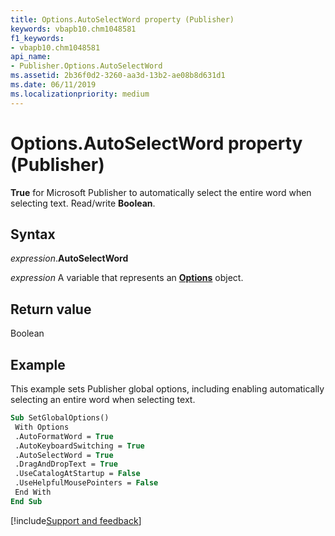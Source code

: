 ```yaml
---
title: Options.AutoSelectWord property (Publisher)
keywords: vbapb10.chm1048581
f1_keywords:
- vbapb10.chm1048581
api_name:
- Publisher.Options.AutoSelectWord
ms.assetid: 2b36f0d2-3260-aa3d-13b2-ae08b8d631d1
ms.date: 06/11/2019
ms.localizationpriority: medium
---
```



# Options.AutoSelectWord property (Publisher)

**True** for Microsoft Publisher to automatically select the entire word when selecting text. Read/write **Boolean**.


## Syntax

_expression_.**AutoSelectWord**

_expression_ A variable that represents an **[Options](Publisher.Options.md)** object.


## Return value

Boolean


## Example

This example sets Publisher global options, including enabling automatically selecting an entire word when selecting text.

```vb
Sub SetGlobalOptions() 
 With Options 
 .AutoFormatWord = True 
 .AutoKeyboardSwitching = True 
 .AutoSelectWord = True 
 .DragAndDropText = True 
 .UseCatalogAtStartup = False 
 .UseHelpfulMousePointers = False 
 End With 
End Sub
```

[!include[Support and feedback](~/includes/feedback-boilerplate.md)]